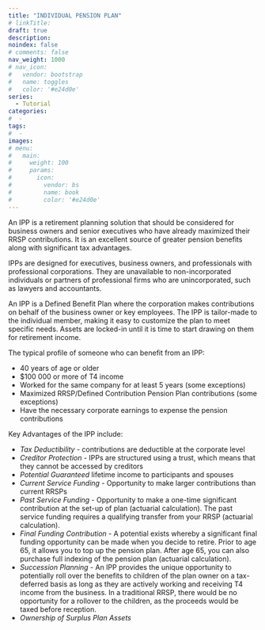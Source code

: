 ```yaml
---
title: "INDIVIDUAL PENSION PLAN"
# linkTitle:
draft: true
description: 
noindex: false
# comments: false
nav_weight: 1000
# nav_icon:
#   vendor: bootstrap
#   name: toggles
#   color: '#e24d0e'
series:
  - Tutorial
categories:
#  - 
tags:
#  - 
images:
# menu:
#   main:
#     weight: 100
#     params:
#       icon:
#         vendor: bs
#         name: book
#         color: '#e24d0e'
---
```


An IPP is a retirement planning solution that should be considered for business owners and senior executives who have already maximized their RRSP contributions. It is an excellent source of greater pension benefits along with significant tax advantages.

<!--more-->

IPPs are designed for executives, business owners, and professionals with professional corporations. They are unavailable to non-incorporated individuals or partners of professional firms who are unincorporated, such as lawyers and accountants.

An IPP is a Defined Benefit Plan where the corporation makes contributions on behalf of the business owner or key employees. The IPP is tailor-made to the individual member, making it easy to customize the plan to meet specific needs. Assets are locked-in until it is time to start drawing on them for retirement income.

The typical profile of someone who can benefit from an IPP:

- 40 years of age or older
- $100 000 or more of T4 income
- Worked for the same company for at least 5 years (some exceptions)
- Maximized RRSP/Defined Contribution Pension Plan contributions (some exceptions)
- Have the necessary corporate earnings to expense the pension contributions

Key Advantages of the IPP include:

- *Tax Deductibility* - contributions are deductible at the corporate level
- *Creditor Protection* - IPPs are structured using a trust, which means that they cannot be accessed by creditors
- *Potential Guaranteed* lifetime income to participants and spouses
- *Current Service Funding* - Opportunity to make larger contributions than current RRSPs
- *Past Service Funding* - Opportunity to make a one-time significant contribution at the set-up of plan (actuarial calculation).  The past service funding requires a qualifying transfer from your RRSP (actuarial calculation).
- *Final Funding Contribution* - A potential exists whereby a significant final funding opportunity can be made when you decide to retire.  Prior to age 65, it allows you to top up the pension plan.  After age 65, you can also purchase full indexing of the pension plan (actuarial calculation).
- *Succession Planning* - An IPP provides the unique opportunity to potentially roll over the benefits to children of the plan owner on a tax-deferred basis as long as they are actively working and receiving T4 income from the business.  In a traditional RRSP, there would be no opportunity for a rollover to the children, as the proceeds would be taxed before reception.
- *Ownership of Surplus Plan Assets*
